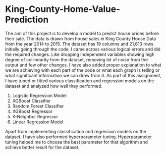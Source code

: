 # King-County-Home-Value-Prediction

The aim of this project is to develop a model to predict house prices before their sale. The data is drawn from house sales in King County House Data from the year 2014 to 2015. The dataset has 19 columns and 21,613 rows. Initially going through the code, I came across various logical errors and did the required changes. Like dropping independent variables showing high degree of collinearity from the dataset, removing lot of noise from the output and few other changes. I have also added proper explanation to what we are achieving with each part of the code or what each graph is telling or what significant information we can draw from it. As part of this assignment, I have tuned or fitted various classification and regression models on the dataset and analyzed how well they performed.

1. Logistic Regression Model
2. XGBoost Classifier
3. Random Forest Classifier
4. XGBoost Regressor
5. K-Neighbor Regressor
6. Linear Regression Model 

Apart from implementing classification and regression models on the dataset, I have also performed hyperparameter tuning. Hyperparameter tuning helped me to choose the best parameter for that algorithm and achieve better result for the dataset.
